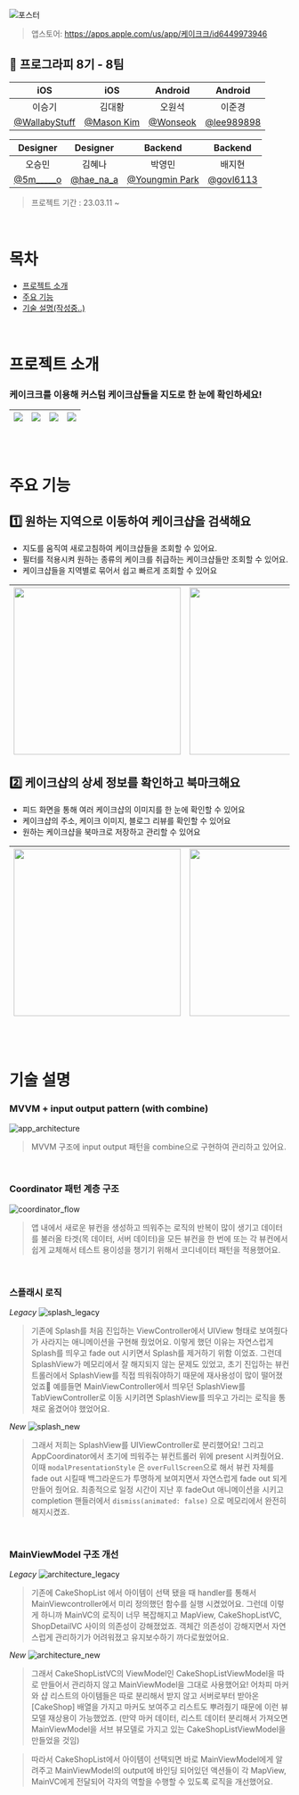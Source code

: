 
![포스터](https://github.com/Prography-8th-team8/team8-iOS/assets/63496607/df782877-ddac-42b7-a2af-0885dce25151)
> 앱스토어: https://apps.apple.com/us/app/케이크크/id6449973946

## 🍰 프로그라피 8기 - 8팀

| iOS | iOS | Android | Android |
| :-------: | :-----: | :-----: | :-----: |
| 이승기 | 김대황 | 오원석 | 이준경 |
|  [@WallabyStuff](https://github.com/WallabyStuff)   |  [@Mason Kim](https://github.com/qwerty3345)  |[@Wonseok](https://github.com/ows3090)  | [@lee989898](https://github.com/lee989898) |  |

| Designer | Designer | Backend | Backend |
| :-------: | :-----: | :-----: | :-----: |
| 오승민 | 김혜나 | 박영민 | 배지현 |
|  [@5m_____o](https://www.instagram.com/5m_____o/)    |  [@hae_na_a](https://www.instagram.com/hae_na_a/)  | [@Youngmin Park](https://github.com/ympark99) | [@govl6113](https://github.com/govl6113) |  |



> 프로젝트 기간 : 23.03.11 ~ 

<br>

# 목차
- [프로젝트 소개](#프로젝트-소개)
- [주요 기능](#주요-기능)
- [기술 설명(작성중..)](#기술-설명)

<br>

# 프로젝트 소개
### 케이크크를 이용해 커스텀 케이크샵들을 지도로 한 눈에 확인하세요!


| <img src="https://github.com/Prography-8th-team8/team8-iOS/assets/63496607/8283b4e3-6280-4c6a-a24a-d0770c1d9610" >| <img src="https://github.com/Prography-8th-team8/team8-iOS/assets/63496607/7ac198b8-e12b-4145-b753-eda390ac51ae" >|<img src="https://github.com/Prography-8th-team8/team8-iOS/assets/63496607/e91b1652-01fd-49a2-b349-9f22377c848b" >| <img src="https://github.com/Prography-8th-team8/team8-iOS/assets/63496607/7f585ffc-3ca6-4214-b8c9-b5284d27071d" >|
|---|---|---|---|


<br>
<br>

# 주요 기능  

## 1️⃣ 원하는 지역으로 이동하여 케이크샵을 검색해요
* 지도를 움직여 새로고침하여 케이크샵들을 조회할 수 있어요.  
* 필터를 적용시켜 원하는 종류의 케이크를 취급하는 케이크샵들만 조회할 수 있어요.  
* 케이크샵들을 지역별로 묶어서 쉽고 빠르게 조회할 수 있어요  


| <img src="https://github.com/Prography-8th-team8/team8-iOS/assets/63496607/18ef8ca4-2323-4107-a63b-ad05e1aa0cb7" width="300">|<img src="https://github.com/Prography-8th-team8/team8-iOS/assets/63496607/0344ac6b-3704-4da5-ace9-2d116413abe6" width="300" >|<img src="https://github.com/Prography-8th-team8/team8-iOS/assets/63496607/8ad4e2f7-339e-4d69-a483-aa2e8d025255" width="300">|
|---|---|---|
 
 
## 2️⃣ 케이크샵의 상세 정보를 확인하고 북마크해요
* 피드 화면을 통해 여러 케이크샵의 이미지를 한 눈에 확인할 수 있어요
* 케이크샵의 주소, 케이크 이미지, 블로그 리뷰를 확인할 수 있어요
* 원하는 케이크샵을 북마크로 저장하고 관리할 수 있어요

| <img src="https://github.com/Prography-8th-team8/team8-iOS/assets/63496607/55f069dc-4174-4a72-86d5-e29b9d6a0a1a" width="300">|<img src="https://github.com/Prography-8th-team8/team8-iOS/assets/63496607/0c9a4d92-82ea-4a90-bd1a-5c66529d4fb2" width="300" >|
|---|---|


<br>
<br>

# 기술 설명

### MVVM + input output pattern (with combine)
![app_architecture](https://github.com/Prography-8th-team8/team8-iOS/assets/63496607/83ddc00b-af8a-4e3c-9c46-08396d9fdc5a)
> MVVM 구조에 input output 패턴을 combine으로 구현하여 관리하고 있어요.
<br>


### Coordinator 패턴 계층 구조
![coordinator_flow](https://github.com/Prography-8th-team8/team8-iOS/assets/63496607/e51c0365-8d09-45fa-a251-45dc881f654d)
> 앱 내에서 새로운 뷰컨을 생성하고 띄워주는 로직의 반복이 많이 생기고 데이터를 불러올 타겟(목 데이터, 서버 데이터)을 모든 뷰컨을 한 번에 또는 각 뷰컨에서
> 쉽게 교체해서 테스트 용이성을 챙기기 위해서 코디네이터 패턴을 적용했어요.
<br>


### 스플래시 로직
*Legacy*
![splash_legacy](https://github.com/Prography-8th-team8/team8-iOS/assets/63496607/059e5ca6-8616-4414-ac55-011107151d21)
> 기존에 Splash를 처음 진입하는 ViewController에서 UIView 형태로 보여줬다가 사라지는 애니메이션을 구현해 줬었어요.
> 이렇게 했던 이유는 자연스럽게 Splash를 띄우고 fade out 시키면서 Splash를 제거하기 위함 이었죠.
> 그런데 SplashView가 메모리에서 잘 해지되지 않는 문제도 있었고, 초기 진입하는 뷰컨트롤러에서 SplashView를 직접 띄워줘야하기 때문에 재사용성이 많이 떨어졌었죠🥹
> 예를들면 MainViewController에서 띄우던 SplashView를 TabViewController로 이동 시키려면 SplashView를 띄우고 가리는 로직을 통채로 옮겼어야 했었어요.

*New*
![splash_new](https://github.com/Prography-8th-team8/team8-iOS/assets/63496607/f5f55221-119d-4f34-9e78-bc848ab0ad24)
> 그래서 저희는 SplashView를 UIViewController로 분리했어요!
> 그리고 AppCoordinator에서 초기에 띄워주는 뷰컨트롤러 위에 present 시켜줬어요.
> 이때 ```modalPresentationStyle``` 은 ```overFullScreen```으로 해서 뷰컨 자체를 fade out 시킬때 백그라운드가 투명하게 보여지면서 자연스럽게 fade out 되게 만들어 줬어요.
> 최종적으로 일정 시간이 지난 후 fadeOut 애니메이션을 시키고 completion 핸들러에서 ```dismiss(animated: false)``` 으로 메모리에서 완전히 해지시켰죠.
<br>


### MainViewModel 구조 개선
*Legacy*
![architecture_legacy](https://github.com/Prography-8th-team8/team8-iOS/assets/63496607/e46eb348-c61f-4158-82f9-c40200187f8c)
> 기존에 CakeShopList 에서 아이템이 선택 됐을 때 handler를 통해서 MainViewcontroller에서 미리 정의했던 함수를 실행 시켰었어요.
> 그런데 이렇게 하니까 MainVC의 로직이 너무 복잡해지고 MapView, CakeShopListVC, ShopDetailVC 사이의 의존성이 강해졌었죠.
> 객체간 의존성이 강해지면서 자연스럽게 관리하기가 어려워졌고 유지보수하기 까다로웠었어요.

*New*
![architecture_new](https://github.com/Prography-8th-team8/team8-iOS/assets/63496607/63c00e81-48ef-40cc-bc11-53dd1ba43bd6)
> 그래서 CakeShopListVC의 ViewModel인 CakeShopListViewModel을 따로 만들어서 관리하지 않고 MainViewModel을 그대로 사용했어요!
> 어차피 마커와 샵 리스트의 아이템들은 따로 분리해서 받지 않고 서버로부터 받아온 [CakeShop] 배열을 가지고 마커도 보여주고 리스트도 뿌려줬기 때문에 이런 뷰모델 재상용이 가능했었죠.
> (만약 마커 데이터, 리스트 데이터 분리해서 가져오면 MainViewModel을 서브 뷰모델로 가지고 있는 CakeShopListViewModel을 만들었을 것임)

> 따라서 CakeShopList에서 아이템이 선택되면 바로 MainViewModel에게 알려주고 MainViewModel의 output에 바인딩 되어있던 액션들이
> 각 MapView, MainVC에게 전달되어 각자의 역할을 수행할 수 있도록 로직을 개선했어요.
